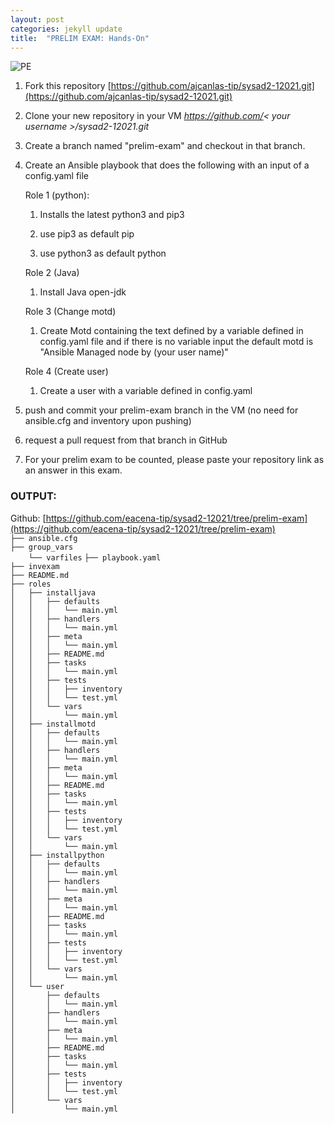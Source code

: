 ```yaml
---
layout: post
categories: jekyll update
title:  "PRELIM EXAM: Hands-On"
---
```

![PE](https://user-images.githubusercontent.com/75419236/104221105-6ceb4280-547b-11eb-977f-6659c1b847fe.png)
1. Fork this repository [https://github.com/ajcanlas-tip/sysad2-12021.git](https://github.com/ajcanlas-tip/sysad2-12021.git)

2. Clone your new repository in your VM *https://github.com/< your username >/sysad2-12021.git*

3. Create a branch named "prelim-exam" and checkout in that branch. 

4. Create an Ansible playbook that does the following with an input of a config.yaml file

	  Role 1 (python):

    1. Installs the latest python3 and pip3

    2. use pip3 as default pip 

    3. use python3 as default python 

	 Role 2 (Java)

    1. Install Java open-jdk

	 Role 3 (Change motd)

    1. Create Motd containing the text defined by a variable defined in config.yaml file and if there is no variable input the default motd is "Ansible Managed node by (your user name)"

	 Role 4 (Create user)

    1. Create a user with a variable defined in config.yaml

5. push and commit your prelim-exam branch in the VM (no need for ansible.cfg and inventory upon pushing)

6. request a pull request from that branch in GitHub

7. For your prelim exam to be counted, please paste your repository link as an answer in this exam.

### OUTPUT:  
Github: [https://github.com/eacena-tip/sysad2-12021/tree/prelim-exam](https://github.com/eacena-tip/sysad2-12021/tree/prelim-exam)  
`├── ansible.cfg`  
`├── group_vars`  
`    └── varfiles`
`├── playbook.yaml`  
`├── invexam`  
`├── README.md`  
`├── roles`  
`│   ├── installjava`  
`│   │   ├── defaults`  
`│   │   │   └── main.yml`  
`│   │   ├── handlers`  
`│   │   │   └── main.yml`  
`│   │   ├── meta`  
`│   │   │   └── main.yml`  
`│   │   ├── README.md`  
`│   │   ├── tasks`  
`│   │   │   └── main.yml`  
`│   │   ├── tests`  
`│   │   │   ├── inventory`  
`│   │   │   └── test.yml`  
`│   │   └── vars`  
`│   │       └── main.yml`  
`│   ├── installmotd`  
`│   │   ├── defaults`  
`│   │   │   └── main.yml`  
`│   │   ├── handlers`  
`│   │   │   └── main.yml`  
`│   │   ├── meta`  
`│   │   │   └── main.yml`  
`│   │   ├── README.md`  
`│   │   ├── tasks`  
`│   │   │   └── main.yml`  
`│   │   ├── tests`  
`│   │   │   ├── inventory`  
`│   │   │   └── test.yml`  
`│   │   └── vars`  
`│   │       └── main.yml`  
`│   ├── installpython`  
`│   │   ├── defaults`  
`│   │   │   └── main.yml`  
`│   │   ├── handlers`  
`│   │   │   └── main.yml`  
`│   │   ├── meta`  
`│   │   │   └── main.yml`  
`│   │   ├── README.md`  
`│   │   ├── tasks`  
`│   │   │   └── main.yml`  
`│   │   ├── tests`  
`│   │   │   ├── inventory`  
`│   │   │   └── test.yml`  
`│   │   └── vars`  
`│   │       └── main.yml`  
`│   └── user`  
`│       ├── defaults`  
`│       │   └── main.yml`  
`│       ├── handlers`  
`│       │   └── main.yml`  
`│       ├── meta`  
`│       │   └── main.yml`  
`│       ├── README.md`  
`│       ├── tasks`  
`│       │   └── main.yml`  
`│       ├── tests`  
`│       │   ├── inventory`  
`│       │   └── test.yml`  
`│       └── vars`  
`│           └── main.yml`  

